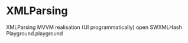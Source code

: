 # XMLParsing
XMLParsing MVVM realisation (UI programmatically)
open SWXMLHash Playground.playground
